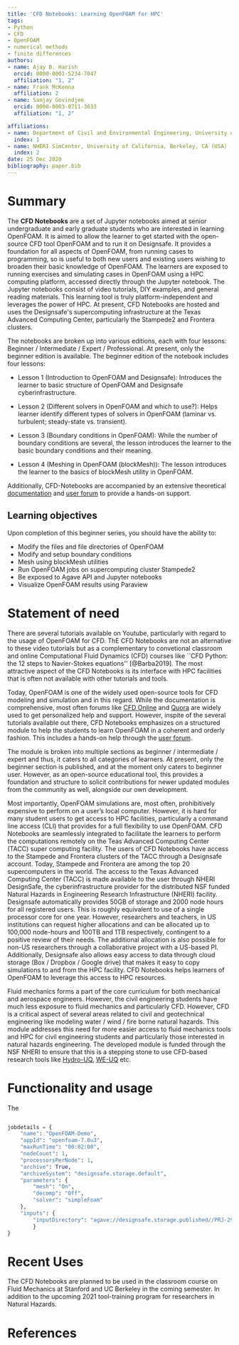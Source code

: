 ```yaml
---
title: 'CFD Notebooks: Learning OpenFOAM for HPC'
tags:
- Python
- CFD
- OpenFOAM
- numerical methods
- finite differences
authors:
- name: Ajay B. Harish
  orcid: 0000-0001-5234-7047
  affiliation: "1, 2"
- name: Frank McKenna
  affiliation: 2
- name: Sanjay Govindjee
  orcid: 0000-0003-0711-3633
  affiliation: "1, 2"

affiliations:
- name: Department of Civil and Environmental Engineering, University of California, Berkeley, CA (USA)
  index: 1
- name: NHERI SimCenter, University of California, Berkeley, CA (USA)
  index: 2
date: 25 Dec 2020
bibliography: paper.bib
---
```


# Summary

The **CFD Notebooks** are a set of Jupyter notebooks aimed at senior undergraduate and early graduate students who are interested in learning OpenFOAM. It is aimed to allow the learner to get started with the open-source CFD tool OpenFOAM and to run it on Designsafe. It provides a foundation for all aspects of OpenFOAM, from running cases to programming, so is useful to both new users and existing users wishing to broaden their basic knowledge of OpenFOAM. The learners are exposed to running exercises and simulating cases in OpenFOAM using a HPC computing platform, accessed directly through the Jupyter notebook. The Jupyter notebooks consist of video tutorials, DIY examples, and general reading materials. This learning tool is truly platform-independent and leverages the power of HPC. At present, CFD Notebooks are hosted and uses the Designsafe's supercomputing infrastructure at the Texas Advanced Computing Center, particularly the Stampede2 and Frontera clusters.

The notebooks are broken up into various editions, each with four lessons: Beginner / Intermediate / Expert / Professional. At present, only the beginner edition is available. The beginner edition of the notebook includes four lessons:

* Lesson 1 (Introduction to OpenFOAM and Designsafe): Introduces the learner to basic structure of OpenFOAM and Designsafe cyberinfrastructure. 

* Lesson 2 (Different solvers in OpenFOAM and which to use?): Helps learner identify different types of solvers in OpenFOAM (laminar vs. turbulent; steady-state vs. transient).

* Lesson 3 (Boundary conditions in OpenFOAM): While the number of boundary conditions are several, the lesson introduces the learner to the basic boundary conditions and their meaning.

* Lesson 4 (Meshing in OpenFOAM (blockMesh)): The lesson introduces the learner to the basics of blockMesh utility in OpenFOAM.

Additionally, CFD-Notebooks are accompanied by an extensive theoretical [documentation](https://nheri-simcenter.github.io/CFD-Notebooks/) and [user forum](http://simcenter-messageboard.designsafe-ci.org/smf/index.php?board=11.0) to provide a hands-on support.

## Learning objectives

Upon completion of this beginner series, you should have the ability to:

- Modify the files and file directories of OpenFOAM
- Modify and setup boundary conditions
- Mesh using blockMesh utilities
- Run OpenFOAM jobs on supercomputing cluster Stampede2
- Be exposed to Agave API and Jupyter notebooks
- Visualize OpenFOAM results using Paraview

# Statement of need

There are several tutorials available on Youtube, particularly with regard to the usage of OpenFOAM for CFD. ThE CFD Notebooks are not an alternative to these video tutorials but as a complementary to convetional classroom and online Computational Fluid Dynamics (CFD) courses like ``CFD Python: the 12 steps to Navier-Stokes equations'' [@Barba2019]. The most attractive aspect of the CFD Notebooks is its interface with HPC facilities that is often not available with other tutorials and tools.

Today, OpenFOAM is one of the widely used open-source tools for CFD modeling and simulation and in this regard. While the documentation is comprehensive, most often forums like [CFD Online](https://www.cfd-online.com/) and [Quora](https://www.quora.com) are widely used to get personalized help and support. However, inspite of the several tutorials available out there, CFD Notebooks emphasizes on a structured module to help the students to learn OpenFOAM in a coherent and orderly fashion. This includes a hands-on help through the [user forum](http://simcenter-messageboard.designsafe-ci.org/smf/index.php?board=11.0). 

The module is broken into multiple sections as beginner / intermediate / expert and thus, it caters to all categories of learners. At present, only the beginner section is published, and at the moment only caters to beginner user. However, as an open-source educational tool, this provides a foundation and structure to solicit contributions for newer updated modules from the community as well, alongside our own development.

Most importantly, OpenFOAM simulations are, most often, prohibitively expensive to perform on a user’s local computer. However, it is hard for many student users to get access to HPC facilities, particularly a command line access (CLI) that provides for a full flexibility to use OpenFOAM. CFD Notebooks are seamlessly integrated to facilitate the learners to perform the computations remotely on the Teas Advanced Computing Center (TACC) super computing facility. The users of CFD Notebooks have access to the Stampede and Frontera clusters of the TACC through a Designsafe account. Today, Stampede and Frontera are among the top 20 supercomputers in the world. The access to the Texas Advanced Computing Center (TACC) is made available to the user through NHERI DesignSafe, the cyberinfrastructure provider for the distributed NSF funded Natural Hazards in Engineering Research Infrastructure (NHERI) facility. Designsafe automatically provides 50GB of storage and 2000 node hours for all registered users. This is roughly equivalent to use of a single processor core for one year. However, researchers and teachers, in US institutions can request higher allocations and can be allocated up to 100,000 node-hours and 100TB and 1TB respectively, contingent to a positive review of their needs. The additional allocation is also possible for non-US researchers through a collaborative project with a US-based PI. Additionally, Designsafe also allows easy access to data through cloud storage (Box / Dropbox / Google drive) that makes it easy to copy simulations to and from the HPC facility. CFD Notebooks helps learners of OpenFOAM to leverage this access to HPC resources. 

Fluid mechanics forms a part of the core curriculum for both mechanical and aerospace engineers. However, the civil engineering students have much less exposure to fluid mechanics and particularly CFD. However, CFD is a critical aspect of several areas related to civil and geotechnical engineering like modeling water / wind / fire borne natural hazards. This module addresses this need for more easier access to fluid mechanics tools and HPC for civil engineering students and particularly those interested in natural hazards engineering. The developed module is funded through the NSF NHERI to ensure that this is a stepping stone to use CFD-based research tools like [Hydro-UQ](https://simcenter.designsafe-ci.org/research-tools/hydro-uq/), [WE-UQ](https://simcenter.designsafe-ci.org/research-tools/we-uq/) etc.

# Functionality and usage

The 

```python

jobdetails = {
	"name": "OpenFOAM-Demo",
	"appId": "openfoam-7.0u3",
	"maxRunTime": "00:02:00",
	"nodeCount": 1,
	"processorsPerNode": 1,
	"archive": True,
	"archiveSystem": "designsafe.storage.default",
	"parameters": {
        "mesh": "On",
        "decomp": "Off",
        "solver": "simpleFoam"
    },
	"inputs": {
		"inputDirectory": "agave://designsafe.storage.published//PRJ-2915/examples/pitzDaily"
		}
}

```


# Recent Uses

The CFD Notebooks are planned to be used in the classroom course on Fluid Mechanics at Stanford and UC Berkeley in the coming semester. In addition to the upcoming 2021 tool-training program for researchers in Natural Hazards.

# References
